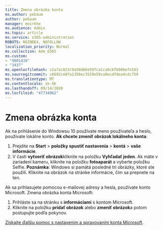 ```yaml
---
title: Zmena obrázka konta
ms.author: pebaum
author: pebaum
manager: mnirkhe
ms.audience: Admin
ms.topic: article
ms.service: o365-administration
ROBOTS: NOINDEX, NOFOLLOW
localization_priority: Normal
ms.collection: Adm_O365
ms.custom:
- "9001439"
- "3437"
ms.openlocfilehash: c2a7ac823c9a50d66e597ca1ca0cbf6906efe183
ms.sourcegitcommit: c6692ce0fa1358ec3529e59ca0ecdfdea4cdc759
ms.translationtype: MT
ms.contentlocale: sk-SK
ms.lasthandoff: 09/14/2020
ms.locfileid: "47734062"
---
```

# <a name="change-account-picture"></a>Zmena obrázka konta

Ak na prihlásenie do Windowsu 10 používate meno používateľa a heslo, používate lokálne konto. **Ak chcete zmeniť obrázok lokálneho konta**:

1. Prejdite na **Start**  >  **položky spustiť nastavenia**  >  **kontá**  >  **vaše informácie**.
2. V časti **vytvoriť obrázok**kliknite na položku **Vyhľadať jeden**. Ak máte v zariadení kameru, kliknite na položku **fotoaparát** a vyberte položku Selfie. 
    **Poznámka**: Windows si pamätá posledné tri obrázky, ktoré ste použili. Kliknite na obrázok na stránke informácie, čím sa prepnete na ten.

Ak sa prihlasujete pomocou e-mailovej adresy a hesla, používate konto Microsoft. Zmena obrázka konta Microsoft:

1. Prihláste sa na stránku s **informáciami** s kontom Microsoft.
2. Kliknite na položku **pridať obrázok** alebo **zmeniť obrázok**a potom postupujte podľa pokynov.

[Získajte ďalšiu pomoc s nastavením a spravovaním konta Microsoft](https://support.microsoft.com/products/microsoft-account?category=manage-account).
